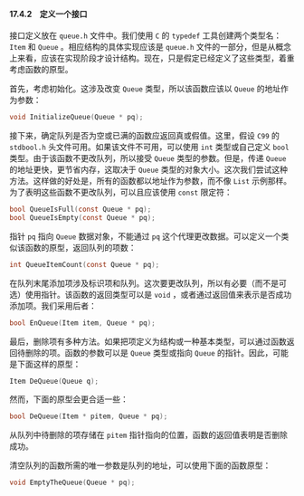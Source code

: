 #### 17.4.2　定义一个接口

接口定义放在 `queue.h` 文件中。我们使用 `C` 的 `typedef` 工具创建两个类型名： `Item` 和 `Queue` 。相应结构的具体实现应该是 `queue.h` 文件的一部分，但是从概念上来看，应该在实现阶段才设计结构。现在，只是假定已经定义了这些类型，着重考虑函数的原型。

首先，考虑初始化。这涉及改变 `Queue` 类型，所以该函数应该以 `Queue` 的地址作为参数：

```c
void InitializeQueue(Queue * pq);
```

接下来，确定队列是否为空或已满的函数应返回真或假值。这里，假设 `C99` 的 `stdbool.h` 头文件可用。如果该文件不可用，可以使用 `int` 类型或自己定义 `bool` 类型。由于该函数不更改队列，所以接受 `Queue` 类型的参数。但是，传递 `Queue` 的地址更快，更节省内存，这取决于 `Queue` 类型的对象大小。这次我们尝试这种方法。这样做的好处是，所有的函数都以地址作为参数，而不像 `List` 示例那样。为了表明这些函数不更改队列，可以且应该使用 `const` 限定符：

```c
bool QueueIsFull(const Queue * pq);
bool QueueIsEmpty(const Queue * pq);
```

指针 `pq` 指向 `Queue` 数据对象，不能通过 `pq` 这个代理更改数据。可以定义一个类似该函数的原型，返回队列的项数：

```c
int QueueItemCount(const Queue * pq);
```

在队列末尾添加项涉及标识项和队列。这次要更改队列，所以有必要（而不是可选）使用指针。该函数的返回类型可以是 `void` ，或者通过返回值来表示是否成功添加项。我们采用后者：

```c
bool EnQueue(Item item, Queue * pq);
```

最后，删除项有多种方法。如果把项定义为结构或一种基本类型，可以通过函数返回待删除的项。函数的参数可以是 `Queue` 类型或指向 `Queue` 的指针。因此，可能是下面这样的原型：

```c
Item DeQueue(Queue q);
```

然而，下面的原型会更合适一些：

```c
bool DeQueue(Item * pitem, Queue * pq);
```

从队列中待删除的项存储在 `pitem` 指针指向的位置，函数的返回值表明是否删除成功。

清空队列的函数所需的唯一参数是队列的地址，可以使用下面的函数原型：

```c
void EmptyTheQueue(Queue * pq);
```

